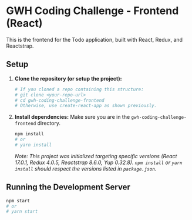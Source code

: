 # GWH Coding Challenge - Frontend (React)

This is the frontend for the Todo application, built with React, Redux, and Reactstrap.

## Setup

1.  **Clone the repository (or setup the project):**
    ```bash
    # If you cloned a repo containing this structure:
    # git clone <your-repo-url>
    # cd gwh-coding-challenge-frontend
    # Otherwise, use create-react-app as shown previously.
    ```

2.  **Install dependencies:**
    Make sure you are in the `gwh-coding-challenge-frontend` directory.
    ```bash
    npm install
    # or
    # yarn install
    ```
    *Note: This project was initialized targeting specific versions (React 17.0.1, Redux 4.0.5, Reactstrap 8.6.0, Yup 0.32.8). `npm install` or `yarn install` should respect the versions listed in `package.json`.*

## Running the Development Server

```bash
npm start
# or
# yarn start
```